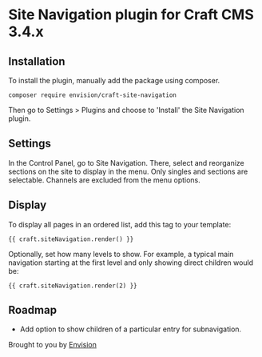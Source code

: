# Site Navigation plugin for Craft CMS 3.4.x

## Installation

To install the plugin, manually add the package using composer.

`composer require envision/craft-site-navigation`

Then go to Settings > Plugins and choose to 'Install' the Site Navigation plugin.

## Settings

In the Control Panel, go to Site Navigation. There, select and reorganize sections on the site to display in the menu. Only singles and sections are selectable. Channels are excluded from the menu options.

## Display

To display all pages in an ordered list, add this tag to your template:

`{{ craft.siteNavigation.render() }}`

Optionally, set how many levels to show. For example, a typical main navigation starting at the first level and only showing direct children would be:

`{{ craft.siteNavigation.render(2) }}`

## Roadmap

- Add option to show children of a particular entry for subnavigation.

Brought to you by [Envision](https://www.envisionsuccess.net)
